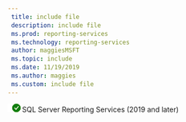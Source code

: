 ```yaml
---
 title: include file
 description: include file
 ms.prod: reporting-services
 ms.technology: reporting-services
 author: maggiesMSFT
 ms.topic: include
 ms.date: 11/19/2019
 ms.author: maggies
 ms.custom: include file
---
```



 ![Yes](media/yes-icon.png)SQL Server Reporting Services (2019 and later)